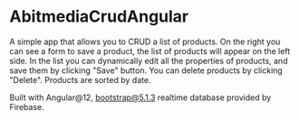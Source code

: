 # AbitmediaCrudAngular

A simple app that allows you to CRUD a list of products.
On the right you can see a form to save a product, the list of products will appear on the left side. In the list you can dynamically edit all the properties of products, and save them by clicking "Save" button. You can delete products by clicking "Delete".
Products are sorted by date.

Built with Angular@12, bootstrap@5.1.3 realtime database provided by Firebase.
